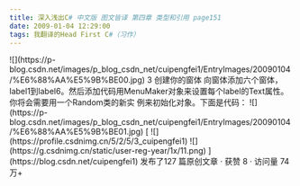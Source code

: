 ```yaml
---
title: 深入浅出C# 中文版 图文皆译 第四章 类型和引用 page151
date: 2009-01-04 12:29:00
tags: 我翻译的Head First C#（习作）
---
```

<?xml:namespace prefix = o ns = "urn:schemas-microsoft-com:office:office" />

![](https://p-blog.csdn.net/images/p_blog_csdn_net/cuipengfei1/EntryImages/20090104/%E6%88%AA%E5%9B%BE00.jpg)

3  创建你的窗体

向窗体添加六个窗体，label1到label6。然后添加代码用MenuMaker对象来设置每个label的Text属性。你将会需要用一个Random类的新实
例来初始化对象。下面是代码：

![](https://p-blog.csdn.net/images/p_blog_csdn_net/cuipengfei1/EntryImages/20090104/%E6%88%AA%E5%9B%BE01.jpg)



[ ![](https://profile.csdnimg.cn/5/2/5/3_cuipengfei1)
![](https://g.csdnimg.cn/static/user-reg-year/1x/11.png)
](https://blog.csdn.net/cuipengfei1)



发布了127 篇原创文章  ·  获赞 8  ·  访问量 74万+


